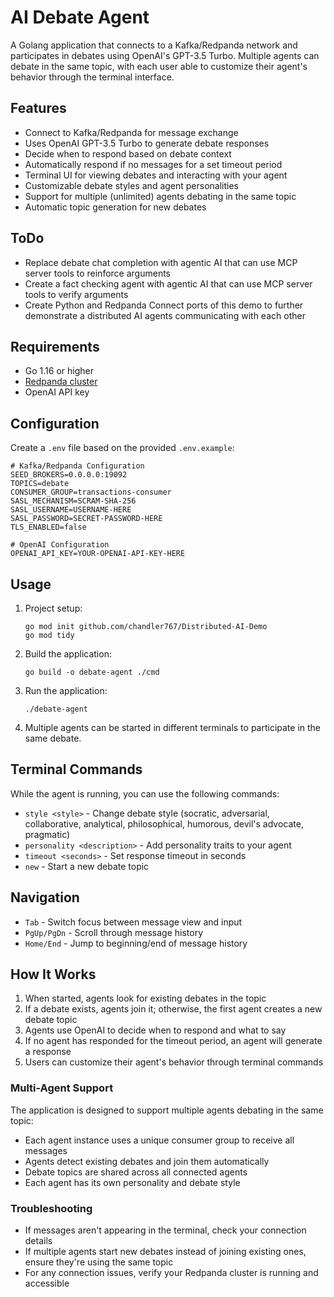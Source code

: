 # AI Debate Agent

A Golang application that connects to a Kafka/Redpanda network and participates in debates using OpenAI's GPT-3.5 Turbo. Multiple agents can debate in the same topic, with each user able to customize their agent's behavior through the terminal interface.

## Features

- Connect to Kafka/Redpanda for message exchange
- Uses OpenAI GPT-3.5 Turbo to generate debate responses
- Decide when to respond based on debate context
- Automatically respond if no messages for a set timeout period
- Terminal UI for viewing debates and interacting with your agent
- Customizable debate styles and agent personalities
- Support for multiple (unlimited) agents debating in the same topic
- Automatic topic generation for new debates

## ToDo
- Replace debate chat completion with agentic AI that can use MCP server tools to reinforce arguments
- Create a fact checking agent with agentic AI that can use MCP server tools to verify arguments
- Create Python and Redpanda Connect ports of this demo to further demonstrate a distributed AI agents communicating with each other

## Requirements

- Go 1.16 or higher
- [Redpanda cluster](https://www.redpanda.com)
- OpenAI API key

## Configuration

Create a `.env` file based on the provided `.env.example`:

```
# Kafka/Redpanda Configuration
SEED_BROKERS=0.0.0.0:19092
TOPICS=debate
CONSUMER_GROUP=transactions-consumer
SASL_MECHANISM=SCRAM-SHA-256
SASL_USERNAME=USERNAME-HERE
SASL_PASSWORD=SECRET-PASSWORD-HERE
TLS_ENABLED=false

# OpenAI Configuration
OPENAI_API_KEY=YOUR-OPENAI-API-KEY-HERE
```

## Usage

1. Project setup:
   ```
   go mod init github.com/chandler767/Distributed-AI-Demo
   go mod tidy
   ```

2. Build the application:
   ```
   go build -o debate-agent ./cmd
   ```

3. Run the application:
   ```
   ./debate-agent
   ```

4. Multiple agents can be started in different terminals to participate in the same debate.

## Terminal Commands

While the agent is running, you can use the following commands:

- `style <style>` - Change debate style (socratic, adversarial, collaborative, analytical, philosophical, humorous, devil's advocate, pragmatic)
- `personality <description>` - Add personality traits to your agent
- `timeout <seconds>` - Set response timeout in seconds
- `new` - Start a new debate topic

## Navigation

- `Tab` - Switch focus between message view and input
- `PgUp/PgDn` - Scroll through message history
- `Home/End` - Jump to beginning/end of message history

## How It Works

1. When started, agents look for existing debates in the topic
2. If a debate exists, agents join it; otherwise, the first agent creates a new debate topic
3. Agents use OpenAI to decide when to respond and what to say
4. If no agent has responded for the timeout period, an agent will generate a response
5. Users can customize their agent's behavior through terminal commands

### Multi-Agent Support

The application is designed to support multiple agents debating in the same topic:

- Each agent instance uses a unique consumer group to receive all messages
- Agents detect existing debates and join them automatically
- Debate topics are shared across all connected agents
- Each agent has its own personality and debate style

### Troubleshooting

- If messages aren't appearing in the terminal, check your connection details
- If multiple agents start new debates instead of joining existing ones, ensure they're using the same topic
- For any connection issues, verify your Redpanda cluster is running and accessible